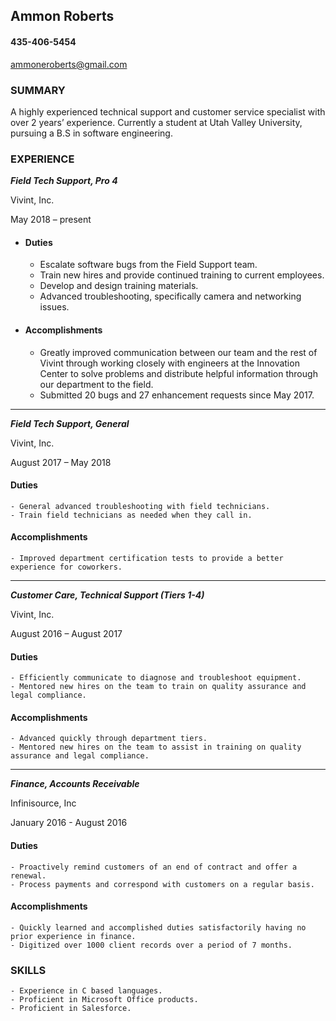 ## Ammon Roberts
#### 435-406-5454

ammoneroberts@gmail.com

### SUMMARY

A highly experienced technical support and customer service specialist with over 2 years’ experience. Currently a student at Utah Valley University, pursuing a B.S in software engineering.

### EXPERIENCE

_**Field Tech Support, Pro 4**_

Vivint, Inc.

May 2018 – present

- #### Duties

    - Escalate software bugs from the Field Support team.
    - Train new hires and provide continued training to current employees.
    - Develop and design training materials.
    - Advanced troubleshooting, specifically camera and networking issues.

- #### Accomplishments
    - Greatly improved communication between our team and the rest of Vivint through working closely with engineers at the Innovation Center to solve problems and distribute helpful information through our department to the field.
    - Submitted 20 bugs and 27 enhancement requests since May 2017.
---
_**Field Tech Support, General**_

Vivint, Inc.

August 2017 – May 2018

#### Duties
    - General advanced troubleshooting with field technicians.
    - Train field technicians as needed when they call in.

#### Accomplishments
    - Improved department certification tests to provide a better experience for coworkers.
---
_**Customer Care, Technical Support (Tiers 1-4)**_

Vivint, Inc.

August 2016 – August 2017

#### Duties
    - Efficiently communicate to diagnose and troubleshoot equipment.
    - Mentored new hires on the team to train on quality assurance and legal compliance.

#### Accomplishments
    - Advanced quickly through department tiers.
    - Mentored new hires on the team to assist in training on quality assurance and legal compliance.
---
_**Finance, Accounts Receivable**_

Infinisource, Inc

January 2016 - August 2016

#### Duties
    - Proactively remind customers of an end of contract and offer a renewal.
    - Process payments and correspond with customers on a regular basis.

#### Accomplishments
    - Quickly learned and accomplished duties satisfactorily having no prior experience in finance.
    - Digitized over 1000 client records over a period of 7 months.

### SKILLS

    - Experience in C based languages.
    - Proficient in Microsoft Office products.
    - Proficient in Salesforce.
